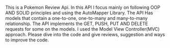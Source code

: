 This is a Pokemon Review Api. In this API I focus mainly on following OOP AND SOLID principles and using the AutoMapper Library.
The API Has models that contain a one-to-one, one-to-many and many-to-many relationship.
The API implements the GET, PUSH, PUT AND DELETE requests for some on the models.
I used the Model View Controller(MVC) approach.
Please dive into the code and give reviews, suggestion and ways to improve the code.
